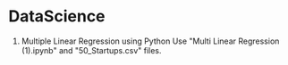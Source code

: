 # DataScience
1. Multiple Linear Regression using Python
    Use "Multi Linear Regression (1).ipynb" and "50_Startups.csv" files.
